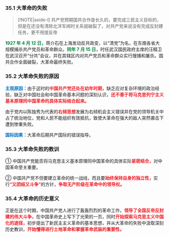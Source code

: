 
### 35.1 大革命的失败
> [!NOTE|aside-l] 
> 共产党预期国共合作是长久的，要完成三民主义目标的，但是在还没有清除北洋军阀时关系就破裂了，对共产党来说没有完成反封建任务，更不用提反帝

<font style = "color:#00833A"><b>1927 年 4 月 12 日，</b></font>蒋介石在上海发动反共政变，以“清党”为名，在东南各省大规模捕杀共产党员和革命群众。<font style = "color:#00833A"><b>同年 7 月 15 日，</b></font>时任武汉国民政府主席的汪精卫在武汉召开“分共”会议，并在其辖区内对共产党员和革命群众实行搜捕和屠杀。国共合作全面破裂，大革命最终失败。

### 35.2 大革命失败的原因

<font style = "color:#0070C0"><b>主观原因：</b></font>由于这时的<font style = "color:#EE1C25"><b>中国共产党还处在幼年时期，</b></font>缺乏应对复杂环境的政治经验，缺乏对中国社会和中国革命基本问题的深刻认识，<font style = "color:#EE1C25"><b>还不善于将马克思列宁主义基本原理同中国革命的具体实际结合起来。</b></font>

由于党内以陈独秀为代表的<font style = "color:#EE1C25"><b>右倾思想</b></font>发展为右倾机会主义错误并在党的领导机关中占了统治地位，党和人民不能组织有效抵抗，致使大革命在强大的敌人突然袭击下遭到惨重失败。

<font style = "color:#0070C0"><b>国际因素：</b></font>大革命后期共产国际的错误指导。

### 35.3 大革命失败的教训

① 中国共产党能否将马克思主义基本原理同中国革命的具体实际<font style = "color:#EE1C25"><b>紧密结合，</b></font>对中国革命至关重要。

② 中国共产党不但要建立革命的统一战线，而且要<font style = "color:#EE1C25"><b>始终保持自身的独立性，</b></font>实行<font style = "color:#EE1C25"><b>“又团结又斗争”</b></font>的方针，<font style = "color:#EE1C25"><b>争取无产阶级在革命中的领导权。</b></font>

### 35.4 大革命的历史意义

正是在这个时期，中国共产党人进行了轰轰烈烈的革命工作，<font style = "color:#EE1C25"><b>领导了全国反帝反封建的伟大斗争，</b></font>在中国革命史上写下了光荣的一页，同时<font style = "color:#EE1C25"><b>开始探索马克思主义中国化的途径，</b></font>初步提出了新民主主义革命的基本思想，并从大革命的失败中汲取深刻历史教训，<font style = "color:#EE1C25"><b>开始懂得进行土地革命和掌握革命武装的重要性。</b></font>